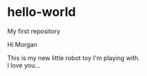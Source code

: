 # hello-world
My first repository

Hi Morgan

This is my new little robot toy I'm playing with.  
I love you...
